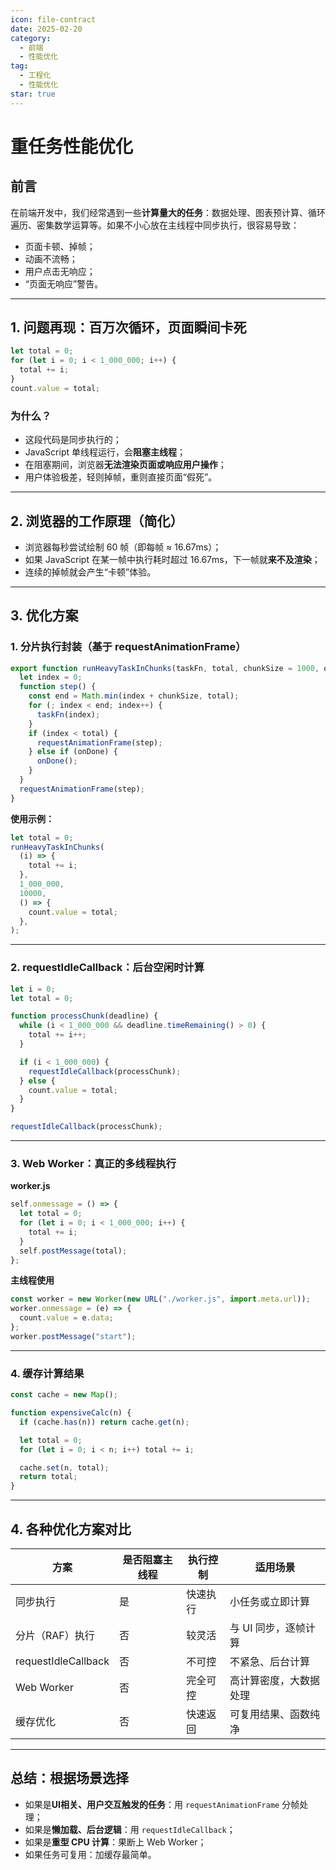 ```yaml
---
icon: file-contract
date: 2025-02-20
category:
  - 前端
  - 性能优化
tag:
  - 工程化
  - 性能优化
star: true
---
```


# 重任务性能优化

## 前言

在前端开发中，我们经常遇到一些**计算量大的任务**：数据处理、图表预计算、循环遍历、密集数学运算等。如果不小心放在主线程中同步执行，很容易导致：

- 页面卡顿、掉帧；
- 动画不流畅；
- 用户点击无响应；
- “页面无响应”警告。

<!-- more -->

---

## 1. 问题再现：百万次循环，页面瞬间卡死

```js
let total = 0;
for (let i = 0; i < 1_000_000; i++) {
  total += i;
}
count.value = total;
```

### 为什么？

- 这段代码是同步执行的；
- JavaScript 单线程运行，会**阻塞主线程**；
- 在阻塞期间，浏览器**无法渲染页面或响应用户操作**；
- 用户体验极差，轻则掉帧，重则直接页面“假死”。

---

## 2. 浏览器的工作原理（简化）

- 浏览器每秒尝试绘制 60 帧（即每帧 ≈ 16.67ms）；
- 如果 JavaScript 在某一帧中执行耗时超过 16.67ms，下一帧就**来不及渲染**；
- 连续的掉帧就会产生“卡顿”体验。

---

## 3. 优化方案

### 1. 分片执行封装（基于 requestAnimationFrame）

```js
export function runHeavyTaskInChunks(taskFn, total, chunkSize = 1000, onDone) {
  let index = 0;
  function step() {
    const end = Math.min(index + chunkSize, total);
    for (; index < end; index++) {
      taskFn(index);
    }
    if (index < total) {
      requestAnimationFrame(step);
    } else if (onDone) {
      onDone();
    }
  }
  requestAnimationFrame(step);
}
```

**使用示例：**

```js
let total = 0;
runHeavyTaskInChunks(
  (i) => {
    total += i;
  },
  1_000_000,
  10000,
  () => {
    count.value = total;
  },
);
```

---

### 2. requestIdleCallback：后台空闲时计算

```js
let i = 0;
let total = 0;

function processChunk(deadline) {
  while (i < 1_000_000 && deadline.timeRemaining() > 0) {
    total += i++;
  }

  if (i < 1_000_000) {
    requestIdleCallback(processChunk);
  } else {
    count.value = total;
  }
}

requestIdleCallback(processChunk);
```

---

### 3. Web Worker：真正的多线程执行

**worker.js**

```js
self.onmessage = () => {
  let total = 0;
  for (let i = 0; i < 1_000_000; i++) {
    total += i;
  }
  self.postMessage(total);
};
```

**主线程使用**

```js
const worker = new Worker(new URL("./worker.js", import.meta.url));
worker.onmessage = (e) => {
  count.value = e.data;
};
worker.postMessage("start");
```

---

### 4. 缓存计算结果

```js
const cache = new Map();

function expensiveCalc(n) {
  if (cache.has(n)) return cache.get(n);

  let total = 0;
  for (let i = 0; i < n; i++) total += i;

  cache.set(n, total);
  return total;
}
```

---

## 4. 各种优化方案对比

| 方案                | 是否阻塞主线程 | 执行控制 | 适用场景               |
| ------------------- | -------------- | -------- | ---------------------- |
| 同步执行            | 是             | 快速执行 | 小任务或立即计算       |
| 分片（RAF）执行     | 否             | 较灵活   | 与 UI 同步，逐帧计算   |
| requestIdleCallback | 否             | 不可控   | 不紧急、后台计算       |
| Web Worker          | 否             | 完全可控 | 高计算密度，大数据处理 |
| 缓存优化            | 否             | 快速返回 | 可复用结果、函数纯净   |

---

## 总结：根据场景选择

- 如果是**UI相关、用户交互触发的任务**：用 `requestAnimationFrame` 分帧处理；
- 如果是**懒加载、后台逻辑**：用 `requestIdleCallback`；
- 如果是**重型 CPU 计算**：果断上 Web Worker；
- 如果任务可复用：加缓存最简单。
